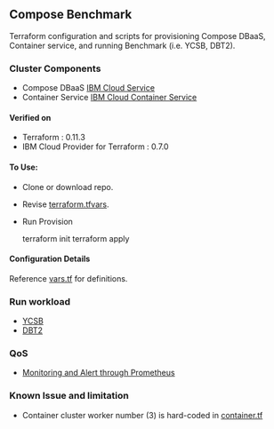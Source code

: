 ## Compose Benchmark

Terraform configuration and scripts for provisioning Compose DBaaS, Container service, and running Benchmark (i.e. YCSB, DBT2).

### Cluster Components

* Compose DBaaS [IBM Cloud Service](https://ibm-cloud.github.io/tf-ibm-docs/v0.7.0/r/service_instance.html)
* Container Service [IBM Cloud Container Service](https://ibm-cloud.github.io/tf-ibm-docs/v0.7.0/r/container_cluster.html)

#### Verified on

* Terraform : 0.11.3
* IBM Cloud Provider for Terraform : 0.7.0


#### To Use:

* Clone or download repo.

* Revise [terraform.tfvars](./terraform.tfvars). 

* Run Provision

	terraform init
	terraform apply


#### Configuration Details

Reference [vars.tf](./vars.tf) for definitions. 


### Run workload

* [YCSB](ycsb/README.md)
* [DBT2](dbt2/README.md)


### QoS

* [Monitoring and Alert through Prometheus](prometheus/README.md) 

### Known Issue and limitation

* Container cluster worker number (3) is hard-coded in [container.tf](container.tf)
